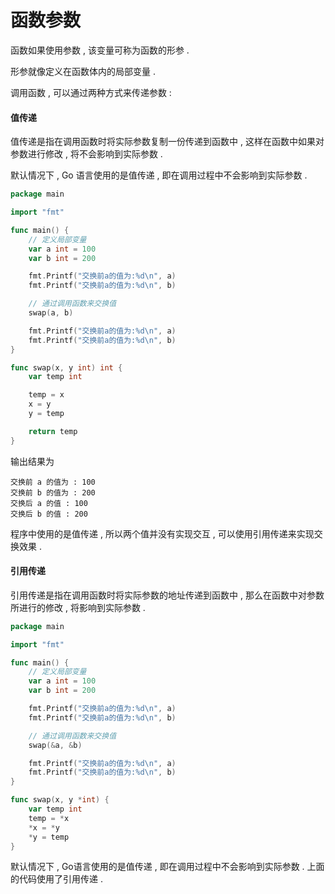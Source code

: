 # 函数参数

函数如果使用参数 , 该变量可称为函数的形参 .

形参就像定义在函数体内的局部变量 .

调用函数 , 可以通过两种方式来传递参数 :

#### **值传递**

值传递是指在调用函数时将实际参数复制一份传递到函数中 , 这样在函数中如果对参数进行修改 , 将不会影响到实际参数 .

默认情况下 , Go 语言使用的是值传递 , 即在调用过程中不会影响到实际参数 .

```go
package main

import "fmt"

func main() {
    // 定义局部变量
    var a int = 100
    var b int = 200

    fmt.Printf("交换前a的值为:%d\n", a)
    fmt.Printf("交换前a的值为:%d\n", b)

    // 通过调用函数来交换值
    swap(a, b)

    fmt.Printf("交换前a的值为:%d\n", a)
    fmt.Printf("交换前a的值为:%d\n", b)
}

func swap(x, y int) int {
    var temp int

    temp = x
    x = y
    y = temp

    return temp
}
```

输出结果为

```
交换前 a 的值为 : 100
交换前 b 的值为 : 200
交换后 a 的值 : 100
交换后 b 的值 : 200
```

程序中使用的是值传递 , 所以两个值并没有实现交互 , 可以使用引用传递来实现交换效果 .

#### **引用传递**

引用传递是指在调用函数时将实际参数的地址传递到函数中 , 那么在函数中对参数所进行的修改 , 将影响到实际参数 .

```go
package main

import "fmt"

func main() {
    // 定义局部变量
    var a int = 100
    var b int = 200

    fmt.Printf("交换前a的值为:%d\n", a)
    fmt.Printf("交换前a的值为:%d\n", b)

    // 通过调用函数来交换值
    swap(&a, &b)

    fmt.Printf("交换前a的值为:%d\n", a)
    fmt.Printf("交换前a的值为:%d\n", b)
}

func swap(x, y *int) {
    var temp int
    temp = *x
    *x = *y
    *y = temp
}
```

默认情况下 , Go语言使用的是值传递 , 即在调用过程中不会影响到实际参数 . 上面的代码使用了引用传递 .

